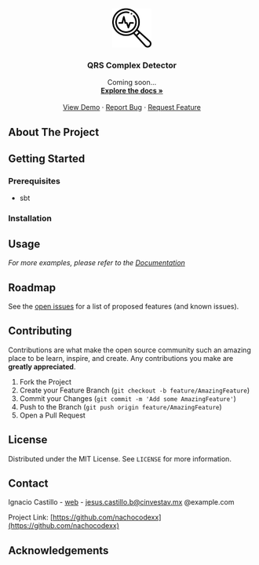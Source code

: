 <!-- PROJECT LOGO -->
<br />
<p align="center">
  <a href="#">
    <img src="images/logo.svg" alt="Logo" width="80" height="80">
  </a>

  <h3 align="center">QRS Complex Detector</h3>

  <p align="center">
    Coming soon...
    <br />
    <a href="https://github.com/othneildrew/Best-README-Template"><strong>Explore the docs »</strong></a>
    <br />
    <br />
    <a href="#">View Demo</a>
    ·
    <a href="#">Report Bug</a>
    ·
    <a href="#">Request Feature</a>
  </p>
</p>



<!-- TABLE OF CONTENTS -->
<!-- ## Table of Contents --> 
<!-- 
* [About the Project](#about-the-project)
  * [Built With](#built-with)
* [Getting Started](#getting-started)
  * [Prerequisites](#prerequisites)
  * [Installation](#installation)
* [Usage](#usage)
* [Roadmap](#roadmap)
* [Contributing](#contributing)
* [License](#license)
* [Contact](#contact)
* [Acknowledgements](#acknowledgements) --> 



<!-- ABOUT THE PROJECT -->
## About The Project

<!--[![Product Name Screen Shot][product-screenshot]](https://example.com) -->

<!-- GETTING STARTED -->
## Getting Started

### Prerequisites
* sbt
### Installation

<!-- USAGE EXAMPLES -->
## Usage

_For more examples, please refer to the [Documentation](https://example.com)_

<!-- ROADMAP -->
## Roadmap
See the [open issues](https://github.com/nachocodexx/cinvestav-qrs/issues) for a list of proposed features (and known issues).
<!-- CONTRIBUTING -->
## Contributing

Contributions are what make the open source community such an amazing place to be learn, inspire, and create. Any contributions you make are **greatly appreciated**.

1. Fork the Project
2. Create your Feature Branch (`git checkout -b feature/AmazingFeature`)
3. Commit your Changes (`git commit -m 'Add some AmazingFeature'`)
4. Push to the Branch (`git push origin feature/AmazingFeature`)
5. Open a Pull Request



<!-- LICENSE -->
## License

Distributed under the MIT License. See `LICENSE` for more information.



<!-- CONTACT -->
## Contact

Ignacio Castillo - [web](https://nachocodexx.github.io/) - jesus.castillo.b@cinvestav.mx @example.com

Project Link: [https://github.com/nachocodexx](https://github.com/nachocodexx)



<!-- ACKNOWLEDGEMENTS -->
## Acknowledgements